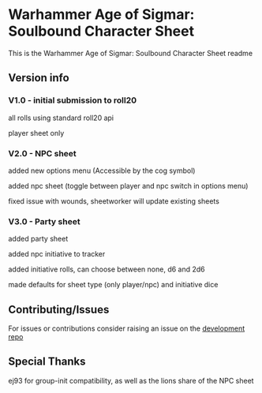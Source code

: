 # Warhammer Age of Sigmar: Soulbound Character Sheet
This is the Warhammer Age of Sigmar: Soulbound Character Sheet readme

## Version info
### V1.0 - initial submission to roll20

all rolls using standard roll20 api

player sheet only

### V2.0 - NPC sheet

added new options menu (Accessible by the cog symbol)

added npc sheet (toggle between player and npc switch in options menu)

fixed issue with wounds, sheetworker will update existing sheets

### V3.0 - Party sheet

added party sheet

added npc initiative to tracker

added initiative rolls, can choose between none, d6 and 2d6

made defaults for sheet type (only player/npc) and initiative dice


## Contributing/Issues
For issues or contributions consider raising an issue on the [development repo](https://github.com/CloverFox/roll20-soulbound-sheet)

## Special Thanks
ej93 for group-init compatibility, as well as the lions share of the NPC sheet